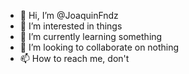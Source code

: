 - 👋 Hi, I’m @JoaquinFndz
- 👀 I’m interested in things
- 🌱 I’m currently learning something
- 💞️ I’m looking to collaborate on nothing
- 📫 How to reach me, don't

<!---
JoaquinFndz/JoaquinFndz is a ✨ special ✨ repository because its `README.md` (this file) appears on your GitHub profile.
You can click the Preview link to take a look at your changes.
--->
